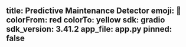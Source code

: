 title: Predictive Maintenance Detector
emoji: 🚨
colorFrom: red
colorTo: yellow
sdk: gradio
sdk_version: 3.41.2
app_file: app.py
pinned: false
---